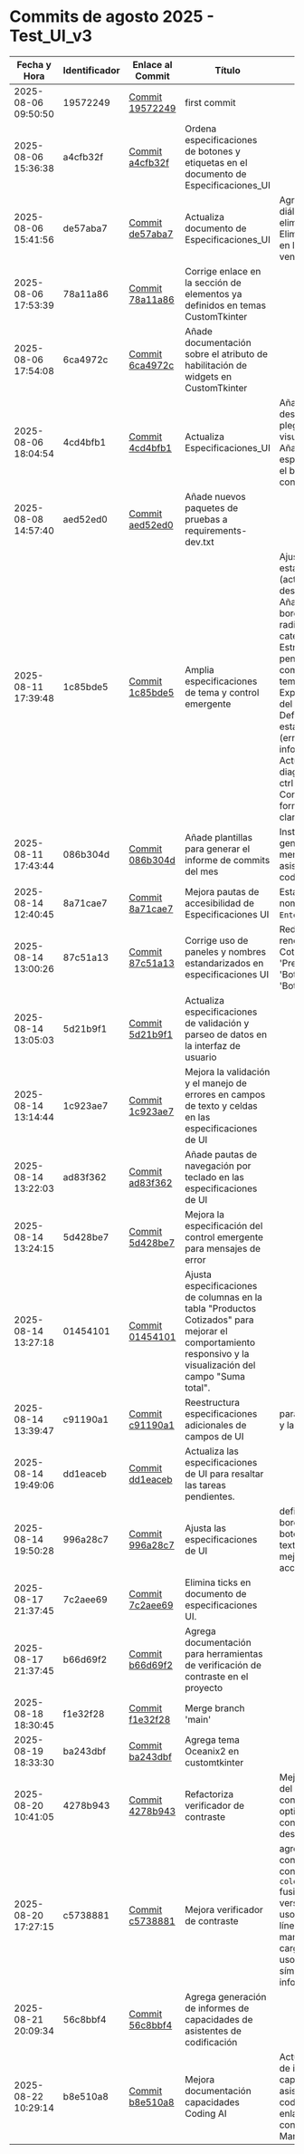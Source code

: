 # Commits de agosto 2025 - Test_UI_v3

| Fecha y Hora | Identificador | Enlace al Commit | Título | Detalles | Archivo Afectado | Líneas + | Líneas - |
|---------------|---------------|------------------|---------|----------|------------------|----------|----------|
| 2025-08-06 09:50:50 | 19572249 | [Commit 19572249](https://github.com/gatuno1/Test_UI/commit/19572249a7151b5b93b16fbf64a6df332855fd09) | first commit |  | múltiples archivos de inicialización | +2890 | -0 |
| 2025-08-06 15:36:38 | a4cfb32f | [Commit a4cfb32f](https://github.com/gatuno1/Test_UI/commit/a4cfb32fea552e5913d61669569cdefb29b48b21) | Ordena especificaciones de botones y etiquetas en el documento de Especificaciones_UI |  | `.vscode/settings.json`<br>`docs/Especificaciones_UI.md` | +27 | -24 |
| 2025-08-06 15:41:56 | de57aba7 | [Commit de57aba7](https://github.com/gatuno1/Test_UI/commit/de57aba7a5bff22cc2d3e4f9777af969e1ff9de4) | Actualiza documento de Especificaciones_UI | Agrega definición estilo diálogo Advertencia al eliminar Fila de Tabla<br>Elimina título centrado en la sección de la ventana. | `docs/Especificaciones_UI.md` | +3 | -4 |
| 2025-08-06 17:53:39 | 78a11a86 | [Commit 78a11a86](https://github.com/gatuno1/Test_UI/commit/78a11a8609ab85e2009316b0b76e4b489f257db4) | Corrige enlace en la sección de elementos ya definidos en temas CustomTkinter |  | `docs/Definiciones_UI.md` | +1 | -1 |
| 2025-08-06 17:54:08 | 6ca4972c | [Commit 6ca4972c](https://github.com/gatuno1/Test_UI/commit/6ca4972cce0775e6752bebd61fdd62dfd64d3dd5) | Añade documentación sobre el atributo de habilitación de widgets en CustomTkinter |  | `.vscode/settings.json`<br>`docs/Documentación habilitación widgets - CustomTkinter.md`<br>`docs/Documentación habilitación widgets - CustomTkinter.json` | +8190 | -1 |
| 2025-08-06 18:04:54 | 4cd4bfb1 | [Commit 4cd4bfb1](https://github.com/gatuno1/Test_UI/commit/4cd4bfb18ea7b79d2757ba3807a49f8dbb1c43b5) | Actualiza Especificaciones_UI | Añade validación para deshabilitar botón de plegado en panel visualizar cotización.<br>Añade comportamiento esperado para el clic en el botón de cierre en controles emergentes. | `docs/Especificaciones_UI.md` | +11 | -5 |
| 2025-08-08 14:57:40 | aed52ed0 | [Commit aed52ed0](https://github.com/gatuno1/Test_UI/commit/aed52ed0ecdd573391214976c17be849f796ffb3) | Añade nuevos paquetes de pruebas a requirements-dev.txt |  | `.vscode/settings.json`<br>`requirements-dev.txt` | +8 | -0 |
| 2025-08-11 17:39:48 | 1c85bde5 | [Commit 1c85bde5](https://github.com/gatuno1/Test_UI/commit/1c85bde5d5aad4c934093dd86bcbb84d19d0b180) | Amplia especificaciones de tema y control emergente | Ajusta redacción de estados visuales (activos, seleccionados, deshabilitados).<br>Añade detalles de tema: bordes (color, grosor, radio), tamaños y categorías de íconos.<br>Estructura tareas pendientes para completar definición de tema.<br>Expande especificación del control emergente.<br>Define iconos por estado y tamaños (error, advertencia, información).<br>Actualiza y reorganiza diagramas ASCII para ctrl emergente.<br>Corrige duplicados, formato y mejora claridad descriptiva. | `docs/Especificaciones_UI.md` | +81 | -46 |
| 2025-08-11 17:43:44 | 086b304d | [Commit 086b304d](https://github.com/gatuno1/Test_UI/commit/086b304dec5e7c7d4966a6b55aefbd51d3385bc3) | Añade plantillas para generar el informe de commits del mes | Instrucciones para generar el informe mensual utilizando asistente de codificación IA | `docs/AI_Code_Assistant_Instructions.md`<br>`informes/Plan_generar_informe-3.md`<br>`informes/Template Informe Desarrollo desensibilizador.md` | +531 | -0 |
| 2025-08-14 12:40:45 | 8a71cae7 | [Commit 8a71cae7](https://github.com/gatuno1/Test_UI/commit/8a71cae7a9277151c20a08c5821b5ee4ead73e9d) | Mejora pautas de accesibilidad de Especificaciones UI | Estandariza Uso de nombre de teclas, ej `Enter`. | `docs/Especificaciones_UI.md` | +14 | -13 |
| 2025-08-14 13:00:26 | 87c51a13 | [Commit 87c51a13](https://github.com/gatuno1/Test_UI/commit/87c51a13be5850f14306929b4b68ebd681ae809b) | Corrige uso de paneles y nombres estandarizados en especificaciones UI | Redacción/consistencia: renombra 'Visualizar Cotización' a 'Previsualización' y 'Botones de acción' a 'Botones' | `docs/Especificaciones_UI.md` | +25 | -24 |
| 2025-08-14 13:05:03 | 5d21b9f1 | [Commit 5d21b9f1](https://github.com/gatuno1/Test_UI/commit/5d21b9f15065547b9fba0e3ffbc5cd9ff2f2b86a) | Actualiza especificaciones de validación y parseo de datos en la interfaz de usuario |  | `docs/Especificaciones_UI.md` | +13 | -9 |
| 2025-08-14 13:14:44 | 1c923ae7 | [Commit 1c923ae7](https://github.com/gatuno1/Test_UI/commit/1c923ae72e824166e7f171a5b69762e3ae6b5827) | Mejora la validación y el manejo de errores en campos de texto y celdas en las especificaciones de UI |  | `docs/Especificaciones_UI.md` | +31 | -42 |
| 2025-08-14 13:22:03 | ad83f362 | [Commit ad83f362](https://github.com/gatuno1/Test_UI/commit/ad83f36244358ae405d7c566ab2a2882790f0192) | Añade pautas de navegación por teclado en las especificaciones de UI |  | `docs/Especificaciones_UI.md` | +54 | -13 |
| 2025-08-14 13:24:15 | 5d428be7 | [Commit 5d428be7](https://github.com/gatuno1/Test_UI/commit/5d428be76978dbdeea8a4cd3766ed87e5a776fff) | Mejora la especificación del control emergente para mensajes de error |  | `docs/Especificaciones_UI.md` | +13 | -10 |
| 2025-08-14 13:27:18 | 01454101 | [Commit 01454101](https://github.com/gatuno1/Test_UI/commit/014541016ae6369714210d199a1e050d68e0f92e) | Ajusta especificaciones de columnas en la tabla "Productos Cotizados" para mejorar el comportamiento responsivo y la visualización del campo "Suma total". |  | `docs/Especificaciones_UI.md` | +13 | -3 |
| 2025-08-14 13:39:47 | c91190a1 | [Commit c91190a1](https://github.com/gatuno1/Test_UI/commit/c91190a14270a80d8b05f99a10e169e4eb2b6ac3) | Reestructura especificaciones adicionales de campos de UI | para mejorar la claridad y la legibilidad. | `.vscode/settings.json`<br>`docs/Especificaciones_UI.md` | +43 | -14 |
| 2025-08-14 19:49:06 | dd1eaceb | [Commit dd1eaceb](https://github.com/gatuno1/Test_UI/commit/dd1eaceb946ba8d6d3e0c9e8f14aa27434620973) | Actualiza las especificaciones de UI para resaltar las tareas pendientes. |  | `.markdownlint.json`<br>`.vscode/settings.json`<br>`docs/Especificaciones_UI.md` | +21 | -17 |
| 2025-08-14 19:50:28 | 996a28c7 | [Commit 996a28c7](https://github.com/gatuno1/Test_UI/commit/996a28c718afb48331c5a6690f0bb259122869db) | Ajusta las especificaciones de UI | define alineaciones, bordes y colores en botones, campos de texto y tablas, mejorando la claridad y accesibilidad. | `docs/Especificaciones_UI.md` | +43 | -23 |
| 2025-08-17 21:37:45 | 7c2aee69 | [Commit 7c2aee69](https://github.com/gatuno1/Test_UI/commit/7c2aee69e995a6c1f0d7b6eb26d17bc21560a51b) | Elimina ticks en documento de especificaciones UI. |  | `.vscode/settings.json`<br>`docs/Definiciones_UI.md` | +17 | -14 |
| 2025-08-17 21:37:45 | b66d69f2 | [Commit b66d69f2](https://github.com/gatuno1/Test_UI/commit/b66d69f287a315f9e941e0eb9fa134c14849770d) | Agrega documentación para herramientas de verificación de contraste en el proyecto |  | `.vscode/settings.json`<br>`CLAUDE.md`<br>`docs/Definiciones_UI.md`<br>archivos de imágenes y herramientas | +874 | -3 |
| 2025-08-18 18:30:45 | f1e32f28 | [Commit f1e32f28](https://github.com/gatuno1/Test_UI/commit/f1e32f284897c722ae74cc504c796ece321e8ae5) | Merge branch 'main' |  | sin cambios de archivos | +0 | -0 |
| 2025-08-19 18:33:30 | ba243dbf | [Commit ba243dbf](https://github.com/gatuno1/Test_UI/commit/ba243dbf084c34c80acd41aad4fafefead19c53a) | Agrega tema Oceanix2 en customtkinter |  | `docs/Temas_ejemplo/Oceanix2.json`<br>archivos de imágenes | +374 | -0 |
| 2025-08-20 10:41:05 | 4278b943 | [Commit 4278b943](https://github.com/gatuno1/Test_UI/commit/4278b9436a18e28788792e0e909edaf8e48085b2) | Refactoriza verificador de contraste | Mejora la organización del código, agrega constantes WCAG<br>optimiza la carga de configuración de temas desde archivo json | `.vscode/settings.json`<br>`tools/contrast_checker.py`<br>`tools/contrast_checker_colorspacious.py`<br>`tools/themes_config.json` | +667 | -0 |
| 2025-08-20 17:27:15 | c5738881 | [Commit c5738881](https://github.com/gatuno1/Test_UI/commit/c573888a137f8e9340b868eb92f1f8b3bcc33927) | Mejora verificador de contraste | agrega modo avanzado con cálculos precisos con librería `colorspacious`<br>fusiona ambas versiones en una<br>uso de parámetros de línea de comandos<br>manejo de errores en la carga de temas<br>uso de colores y símbolos en salida de información | `.vscode/settings.json`<br>`CLAUDE.md`<br>`requirements-dev.txt`<br>`requirements.txt`<br>`tools/contrast_checker.py`<br>`tools/contrast_checker_colorspacious.py` | +553 | -389 |
| 2025-08-21 20:09:34 | 56c8bbf4 | [Commit 56c8bbf4](https://github.com/gatuno1/Test_UI/commit/56c8bbf4068891284d84e964453f5f105709ea42) | Agrega generación de informes de capacidades de asistentes de codificación |  | `.markdownlint.json`<br>`.vscode/settings.json`<br>múltiples archivos de documentación | +1197 | -2 |
| 2025-08-22 10:29:14 | b8e510a8 | [Commit b8e510a8](https://github.com/gatuno1/Test_UI/commit/b8e510a89eb4e4a8cadbecb6003cb8edba8ad483) | Mejora documentación capacidades Coding AI | Actualiza documentos de informes de capacidades de asistentes de codificación con enlaces y mejoras en la conversión de Word a Markdown | `.vscode/settings.json`<br>`docs/Resumen_capacidades_de_asistentes_de_codificación.md` | +24 | -7 |
